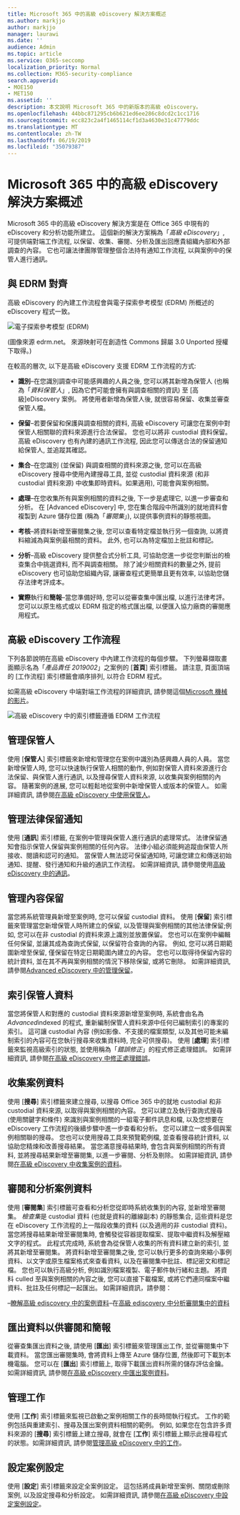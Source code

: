 ```yaml
---
title: Microsoft 365 中的高級 eDiscovery 解決方案概述
ms.author: markjjo
author: markjjo
manager: laurawi
ms.date: ''
audience: Admin
ms.topic: article
ms.service: O365-seccomp
localization_priority: Normal
ms.collection: M365-security-compliance
search.appverid:
- MOE150
- MET150
ms.assetid: ''
description: 本文說明 Microsoft 365 中的新版本的高級 eDiscovery。
ms.openlocfilehash: 44bbc871295cb6b621ed6ee286c8dcd2c1cc1716
ms.sourcegitcommit: ecc823c2a4f1465114cf1d3a4630e31c47779ddc
ms.translationtype: MT
ms.contentlocale: zh-TW
ms.lasthandoff: 06/19/2019
ms.locfileid: "35079387"
---
```

# <a name="overview-of-the-advanced-ediscovery-solution-in-microsoft-365"></a>Microsoft 365 中的高級 eDiscovery 解決方案概述

Microsoft 365 中的高級 eDiscovery 解決方案是在 Office 365 中現有的 eDiscovery 和分析功能所建立。 這個新的解決方案稱為「*高級 eDiscovery*」, 可提供端對端工作流程, 以保留、收集、審閱、分析及匯出回應貴組織內部和外部調查的內容。 它也可讓法律團隊管理整個合法持有通知工作流程, 以與案例中的保管人進行通訊。 

## <a name="alignment-with-edrm"></a>與 EDRM 對齊

高級 eDiscovery 的內建工作流程會與電子探索參考模型 (EDRM) 所概述的 eDiscovery 程式一致。 

![電子探索參考模型 (EDRM)](../media/EDRMv1.png)

(圖像來源 edrm.net。 來源映射可在創造性 Commons 歸屬 3.0 Unported 授權下取得。)

在較高的層次, 以下是高級 eDiscovery 支援 EDRM 工作流程的方式:

- **識別**–在您識別調查中可能感興趣的人員之後, 您可以將其新增為保管人 (也稱為「*資料保管人*」, 因為它們可能會擁有與調查相關的資訊) 至 [高級]eDiscovery 案例。 將使用者新增為保管人後, 就很容易保留、收集並審查保管人檔。

- **保留**–若要保留和保護與調查相關的資料, 高級 eDiscovery 可讓您在案例中對保管人相關聯的資料來源進行合法保留。 您也可以將非 custodial 資料保留。 高級 eDiscovery 也有內建的通訊工作流程, 因此您可以傳送合法的保留通知給保管人, 並追蹤其確認。

- **集合**–在您識別 (並保留) 與調查相關的資料來源之後, 您可以在高級 eDiscovery 搜尋中使用內建搜尋工具, 並從 custodial 資料來源 (和非 custodial 資料來源) 中收集即時資料。如果適用), 可能會與案例相關。

- **處理**–在您收集所有與案例相關的資料之後, 下一步是處理它, 以進一步審查和分析。 在 [Advanced eDiscovery] 中, 您在集合階段中所識別的就地資料會複製到 Azure 儲存位置 (稱為「*審閱集*」), 以提供事例資料的靜態視圖。 
 
- **考核**–將資料新增至審閱集之後, 您可以查看特定檔並執行另一個查詢, 以將資料縮減為與案例最相關的資料。 此外, 也可以為特定檔加上批註和標記。
 
- **分析**–高級 eDiscovery 提供整合式分析工具, 可協助您進一步從您判斷出的檢查集合中挑選資料, 而不與調查相關。 除了減少相關資料的數量之外, 提前 eDiscovery 也可協助您組織內容, 讓審查程式更簡單且更有效率, 以協助您儲存法律考評成本。

- **實際**執行和**簡報**–當您準備好時, 您可以從審查集中匯出檔, 以進行法律考評。 您可以以原生格式或以 EDRM 指定的格式匯出檔, 以便匯入協力廠商的審閱應用程式。

## <a name="advanced-ediscovery-workflow"></a>高級 eDiscovery 工作流程

下列各節說明在高級 eDiscovery 中內建工作流程的每個步驟。 下列螢幕擷取畫面顯示名為「*產品責任 2019002*」之案例的 [**首頁**] 索引標籤。 請注意, 頁面頂端的 [工作流程] 索引標籤會順序排列, 以符合 EDRM 程式。 

如需高級 eDiscovery 中端對端工作流程的詳細資訊, 請參閱這個[Microsoft 機械的影片](https://go.microsoft.com/fwlink/?linkid=2066133)。 

![高級 eDiscovery 中的索引標籤遵循 EDRM 工作流程](../media/aedisco-homepage-1.png)

## <a name="managing-custodians"></a>管理保管人

使用 [**保管人**] 索引標籤來新增和管理您在案例中識別為感興趣人員的人員。 當您新增保管人時, 您可以快速執行保管人相關的動作, 例如對保管人資料來源進行合法保留、與保管人進行通訊, 以及搜尋保管人資料來源, 以收集與案例相關的內容。 隨著案例的進展, 您可以輕鬆地從案例中新增保管人或版本的保管人。 如需詳細資訊, 請參閱[在高級 eDiscovery 中使用保管人](managing-custodians.md)。

## <a name="managing-legal-hold-notifications"></a>管理法律保留通知

使用 [**通訊**] 索引標籤, 在案例中管理與保管人進行通訊的處理常式。 法律保留通知會指示保管人保留與案例相關的任何內容。 法律小組必須能夠追蹤由保管人所接收、閱讀和認可的通知。 當保管人無法認可保留通知時, 可讓您建立和傳送初始通知、提醒、發行通知和升級的通訊工作流程。 如需詳細資訊, 請參閱使用[高級 eDiscovery 中的通訊](managing-custodian-communications.md)。

## <a name="managing-content-preservation"></a>管理內容保留

當您將系統管理員新增至案例時, 您可以保留 custodial 資料。 使用 [**保留**] 索引標籤來管理當您新增保管人時所建立的保留, 以及管理與案例相關的其他法律保留;例如, 您可以在非 custodial 的資料來源上識別並放置保留。 您也可以在案例中編輯任何保留, 並讓其成為查詢式保留, 以保留符合查詢的內容。 例如, 您可以將日期範圍新增至保留, 僅保留在特定日期範圍內建立的內容。 您也可以取得待保留內容的統計資料, 並在其不再與案例相關的情況下移除保留, 或將它刪除。 如需詳細資訊, 請參閱[Advanced eDiscovery 中的管理保留](managing-holds.md)。

## <a name="indexing-custodian-data"></a>索引保管人資料

當您將保管人和對應的 custodial 資料來源新增至案例時, 系統會由名為*Advanced*indexed 的程式, 重新編制保管人資料來源中任何已編制索引的專案的索引。 這可讓 custodial 內容 (例如影像、不支援的檔案類型, 以及其他可能未編制索引的內容可在您執行搜尋來收集資料時, 完全可供搜尋)。 使用 [**處理**] 索引標籤來監視高級索引的狀態, 並使用稱為「*錯誤修正*」的程式修正處理錯誤。 如需詳細資訊, 請參閱[在高級 eDiscovery 中修正處理錯誤](processing-data-for-case.md)。

## <a name="collecting-case-data"></a>收集案例資料

使用 [**搜尋**] 索引標籤來建立搜尋, 以搜尋 Office 365 中的就地 custodial 和非 custodial 資料來源, 以取得與案例相關的內容。 您可以建立及執行查詢式搜尋 (使用關鍵字和條件) 來識別與案例相關的一組電子郵件訊息和檔, 以及您想要在 eDiscovery 工作流程的後續步驟中進一步查看和分析。 您可以建立一或多個與案例相關聯的搜尋。 您也可以使用搜尋工具來預覽範例檔, 並查看搜尋統計資料, 以協助您精煉和改善搜尋結果。 當您滿意搜尋結果時, 會包含與案例相關的所有資料, 並將搜尋結果新增至審閱集, 以進一步審閱、分析及剔除。 如需詳細資訊, 請參閱[在高級 eDiscovery 中收集案例的資料](collecting-data-for-ediscovery.md)。

## <a name="reviewing-and-analyzing-case-data"></a>審閱和分析案例資料

使用 [**審閱集**] 索引標籤可查看和分析您從即時系統收集到的內容, 並新增至審閱集。 *檢查集*是 custodial 資料 (也就是資料的離線副本) 的靜態集合, 這些資料是您在 eDiscovery 工作流程的上一階段收集的資料 (以及適用的非 custodial 資料)。 當您將搜尋結果新增至審閱集時, 會觸發從容器提取檔案、提取中繼資料及解壓縮文字的程式。 此程式完成時, 系統會為從保管人收集的所有資料建立新的索引, 並將其新增至審閱集。 將資料新增至審閱集之後, 您可以執行更多的查詢來縮小事例資料、以文字或原生檔案格式來查看資料, 以及在審閱集中批註、標記密文和標記檔。 您也可以執行高級分析, 例如識別檔案複製、電子郵件執行緒和主題。 將資料 culled 至與案例相關的內容之後, 您可以直接下載檔案, 或將它們連同檔案中繼資料、批註及任何標記一起匯出。 如需詳細資訊，請參閱：

 –[瞭解高級 ediscovery 中的案例資料](reviewing-data-in-review-set.md)–在[高級 ediscovery 中分析審閱集中的資料](analyzing-data-in-review-set.md)

## <a name="exporting-data-for-review-and-presentation"></a>匯出資料以供審閱和簡報

從審查集匯出資料之後, 請使用 [**匯出**] 索引標籤來管理匯出工作, 並從審閱集中下載資料。 當您匯出審閱集時, 會將資料上傳至 Azure 儲存位置, 然後即可下載到本機電腦。 您可以在 [**匯出**] 索引標籤上, 取得下載匯出資料所需的儲存評估金鑰。如需詳細資訊, 請參閱[在高級 eDiscovery 中匯出案例資料](exporting-data-ediscover20.md)。

## <a name="managing-jobs"></a>管理工作

使用 [**工作**] 索引標籤來監視已啟動之案例相關工作的長時間執行程式。 工作的範例包括與重建索引、搜尋及匯出案例資料相關的範例。 例如, 如果您在包含許多資料來源的 [**搜尋**] 索引標籤上建立搜尋, 就會在 [**工作**] 索引標籤上顯示此搜尋程式的狀態。如需詳細資訊, 請參閱[管理高級 eDiscovery 中的工作](managing-jobs-ediscovery20.md)。

## <a name="configuring-case-settings"></a>設定案例設定

使用 [**設定**] 索引標籤來設定全案例設定。 這包括將成員新增至案例、關閉或刪除案例, 以及設定搜尋和分析設定。 如需詳細資訊, 請參閱[在高級 eDiscovery 中設定案例設定](configuring-case-settings-ediscovery20.md)。
